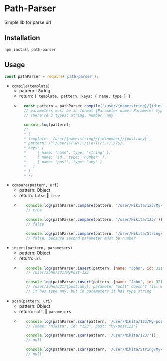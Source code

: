 #  Path-Parser
Simple lib for parse url
## Installation
```
npm install path-parser
```
## Usage
```javascript
const pathParser = require('path-parser');
```
 - `compile(template)`
    * pattern : String
    * return: `{ template, pattern, keys: { name, type } }`
    * ```javascript
        const pattern = pathParser.compile('/user/{name:string}/{id:number}/{post:any}');
        // parameters must be in format {Parameter name: Parameter type}
        // There're 3 types: string, number, any
        
        console.log(pattern);
        /*
        * { 
        * template: '/user/{name:string}/{id:number}/{post:any}', 
        * pattern: /^\/user\/(\w+)\/(\d+)\/(.+)\/?$/, 
        * keys: [ 
        *     { name: 'name', type: 'string' }, 
        *     { name: 'id', type: 'number' }, 
        *     { name: 'post', type: 'any' } 
        *   ] 
        * }
        * */
      ```
- `compare(pattern, uri)`
   * pattern: Object
   * return: `false` || `true`
   * ```javascript
        console.log(pathParser.compare(pattern, '/user/Nikita/123/My-post123/'));
        // true
   
        console.log(pathParser.compare(pattern, '/user/Nikita/123/'));
        // false
   
        console.log(pathParser.compare(pattern, '/user/Nikita/String/My-post123/'));
        // false, because second parameter must be number
     ```
- `insert(pattern, parameters)`
   * pattern: Object
   * return: `url`
   * ```javascript
        console.log(pathParser.insert(pattern, {name: "John", id: 321, post: "MyPost-123"}));
        // /user/John/321/MyPost-123
   
        console.log(pathParser.insert(pattern, {name: "John", id: 321, post: "My-Post"}));
        // /user/John/321/{post:any}, parameter "post" doesn't fill with value because 
        // it has type any, but in parameters it has type string
     ```
- `scan(pattern, uri)`
   * pattern: Object
   * return: `null` || `parameters`
   * ```javascript
        console.log(pathParser.scan(pattern, '/user/Nikita/123/My-post123/'));
        // {name: "Nikita", id: "123", post: "My-post123"}
   
        console.log(pathParser.scan(pattern, '/user/Nikita/123/'));
        // null
   
        console.log(pathParser.scan(pattern, '/user/Nikita/String/My-post123/'));
        // null
     ```